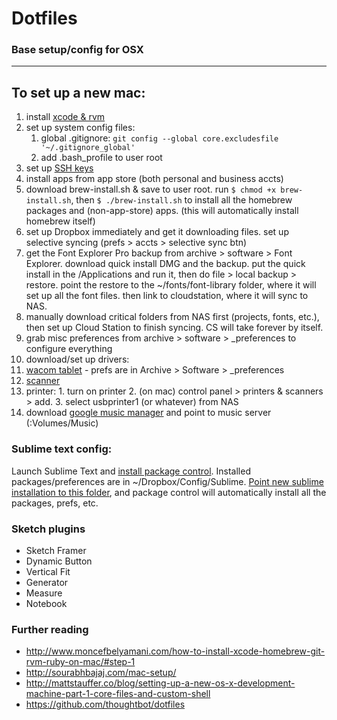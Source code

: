 # Dotfiles
### Base setup/config for OSX 

----

## To set up a new mac:

1. install [xcode & rvm](http://www.moncefbelyamani.com/how-to-install-xcode-homebrew-git-rvm-ruby-on-mac/#step-1)
2. set up system config files:
    1. global .gitignore: `git config --global core.excludesfile '~/.gitignore_global'`
    2. add .bash_profile to user root
3. set up [SSH keys](https://confluence.atlassian.com/pages/viewpage.action?pageId=270827678)
4. install apps from app store (both personal and business accts)
5. download brew-install.sh & save to user root. run `$ chmod +x brew-install.sh`, then `$ ./brew-install.sh` to install all the homebrew packages and (non-app-store) apps. (this will automatically install homebrew itself)
6. set up Dropbox immediately and get it downloading files. set up selective syncing (prefs > accts > selective sync btn)
7. get the Font Explorer Pro backup from archive > software > Font Explorer. download quick install DMG and the backup. put the quick install in the /Applications and run it, then do file > local backup > restore. point the restore to the ~/fonts/font-library folder, where it will set up all the font files. then link to cloudstation, where it will sync to NAS.
8. manually download critical folders from NAS first (projects, fonts, etc.), then set up Cloud Station to finish syncing. CS will take forever by itself.
9. grab misc preferences from archive > software > _preferences to configure everything
10. download/set up drivers:
  1. [wacom tablet](http://us.wacom.com/en/support/legacy-drivers/) - prefs are in Archive > Software > _preferences
  2. [scanner](http://www.epson.com/cgi-bin/Store/support/supDetail.jsp?oid=88368&infoType=Downloads)
  3. printer:
    1. turn on printer
    2. (on mac) control panel > printers & scanners > add.
    3. select usbprinter1 (or whatever) from NAS
11. download [google music manager](https://support.google.com/googleplay/answer/1229970?hl=en) and point to music server (:Volumes/Music)

### Sublime text config:
Launch Sublime Text and [install package control](https://packagecontrol.io/installation#st2). Installed packages/preferences are in ~/Dropbox/Config/Sublime. [Point new sublime installation to this folder](https://sublime.wbond.net/docs/syncing#dropbox-osx), and package control will automatically install all the packages, prefs, etc.

### Sketch plugins
- Sketch Framer
- Dynamic Button
- Vertical Fit
- Generator
- Measure
- Notebook

### Further reading
- http://www.moncefbelyamani.com/how-to-install-xcode-homebrew-git-rvm-ruby-on-mac/#step-1
- http://sourabhbajaj.com/mac-setup/
- http://mattstauffer.co/blog/setting-up-a-new-os-x-development-machine-part-1-core-files-and-custom-shell
- https://github.com/thoughtbot/dotfiles

